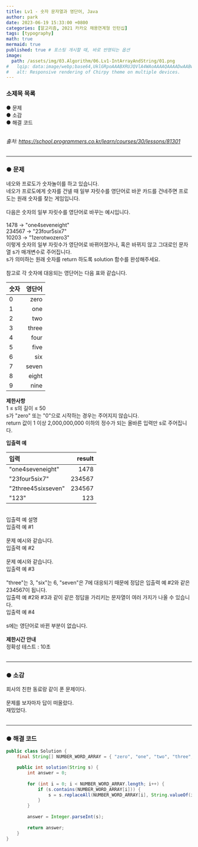 ```yaml
---
title: Lv1 - 숫자 문자열과 영단어, Java
author: park
date: 2023-06-19 15:33:00 +0800
categories: [알고리즘, 2021 카카오 채용연계형 인턴십]
tags: [typography]
math: true
mermaid: true
published: true # 포스팅 개시할 때, 바로 반영되는 옵션
image: 
  path: /assets/img/03.Algorithm/06.Lv1-IntArrayAndString/01.png
#   lqip: data:image/webp;base64,UklGRpoAAABXRUJQVlA4WAoAAAAQAAAADwAABwAAQUxQSDIAAAARL0AmbZurmr57yyIiqE8oiG0bejIYEQTgqiDA9vqnsUSI6H+oAERp2HZ65qP/VIAWAFZQOCBCAAAA8AEAnQEqEAAIAAVAfCWkAALp8sF8rgRgAP7o9FDvMCkMde9PK7euH5M1m6VWoDXf2FkP3BqV0ZYbO6NA/VFIAAAA
#   alt: Responsive rendering of Chirpy theme on multiple devices.
---
```


### 소제목 목록
● 문제<br/>
● 소감<br/>
● 해결 코드<br/>
<br/>

<i>출처: https://school.programmers.co.kr/learn/courses/30/lessons/81301</i><br/>
<br/>

---

### ● 문제

네오와 프로도가 숫자놀이를 하고 있습니다.<br/>
네오가 프로도에게 숫자를 건넬 때 일부 자릿수를 영단어로 바꾼 카드를 건네주면 프로도는 원래 숫자를 찾는 게임입니다.<br/>
<br/>
다음은 숫자의 일부 자릿수를 영단어로 바꾸는 예시입니다.<br/>
<br/>
1478 → "one4seveneight"<br/>
234567 → "23four5six7"<br/>
10203 → "1zerotwozero3"<br/>
이렇게 숫자의 일부 자릿수가 영단어로 바뀌어졌거나, 혹은 바뀌지 않고 그대로인 문자열 s가 매개변수로 주어집니다.<br/>
s가 의미하는 원래 숫자를 return 하도록 solution 함수를 완성해주세요.<br/>
<br/>
참고로 각 숫자에 대응되는 영단어는 다음 표와 같습니다.<br/>

| 숫자                       | 영단어 |
|:-----------------------------|--------:|
| 0                     | zero  |
| 1                     | one  |
| 2                     | two  |
| 3                     | three  |
| 4                     | four  |
| 5                     | five  |
| 6                     | six  |
| 7                     | seven  |
| 8                     | eight  |
| 9                     | nine  |

<b>제한사항</b><br/>
1 ≤ s의 길이 ≤ 50<br/>
s가 "zero" 또는 "0"으로 시작하는 경우는 주어지지 않습니다.<br/>
return 값이 1 이상 2,000,000,000 이하의 정수가 되는 올바른 입력만 s로 주어집니다.<br/>

<b>입출력 예</b><br/>

| 입력                       | result |
|:-----------------------------|--------:|
| "one4seveneight"                     | 1478  |
| "23four5six7"                     | 234567  |
| "2three45sixseven"                     | 234567  |
| "123"                     | 123  |

<br/>
입출력 예 설명<br/>
입출력 예 #1<br/>
<br/>
문제 예시와 같습니다.<br/>
입출력 예 #2<br/>
<br/>
문제 예시와 같습니다.<br/>
입출력 예 #3<br/>
<br/>
"three"는 3, "six"는 6, "seven"은 7에 대응되기 때문에 정답은 입출력 예 #2와 같은 234567이 됩니다.<br/>
입출력 예 #2와 #3과 같이 같은 정답을 가리키는 문자열이 여러 가지가 나올 수 있습니다.<br/>
입출력 예 #4<br/>
<br/>
s에는 영단어로 바뀐 부분이 없습니다.<br/>
<br/>
<b>제한시간 안내</b><br/>
정확성 테스트 : 10초<br/>

<br/>

---

### ● 소감

회사의 친한 동료랑 같이 푼 문제이다.<br/>
<br/>
문제를 보자마자 답이 떠올랐다.<br/>
재밌었다.<br/>
<br/>

---

### ● 해결 코드

```java
public class Solution {
    final String[] NUMBER_WORD_ARRAY = { "zero", "one", "two", "three", "four", "five", "six", "seven", "eight", "nine" };

    public int solution(String s) {
        int answer = 0;
        
        for (int i = 0; i < NUMBER_WORD_ARRAY.length; i++) {
            if (s.contains(NUMBER_WORD_ARRAY[i])) {
                s = s.replaceAll(NUMBER_WORD_ARRAY[i], String.valueOf(i));
            }
        }
        
        answer = Integer.parseInt(s);
        
        return answer;
    }
}
```